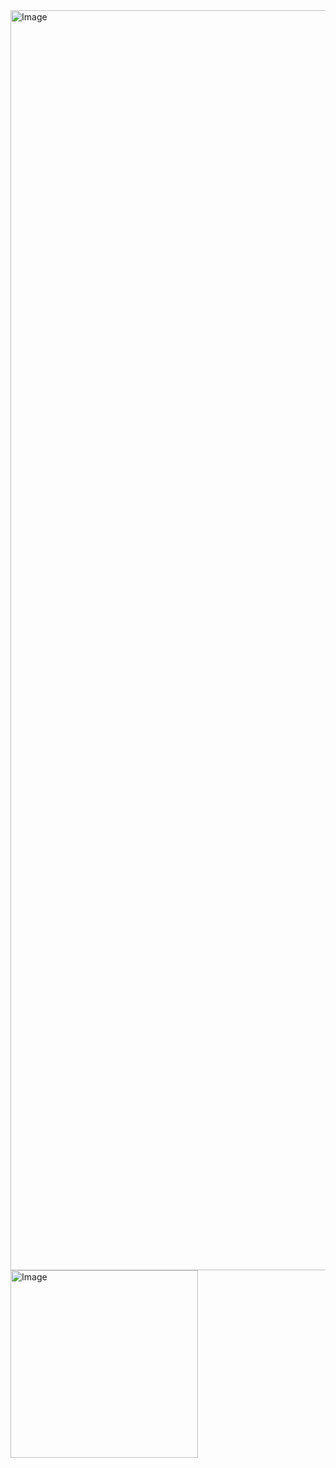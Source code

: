 
<img width="3584" height="2016" alt="Image" src="https://github.com/user-attachments/assets/33c38f81-2d88-4a49-ad70-ebd080d13c01" />

<img width="300" height="300" alt="Image" src="https://github.com/user-attachments/assets/6032c2c5-f3eb-4918-9689-be0002c5be7d" />

